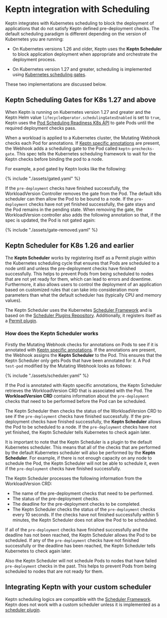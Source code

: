 # Keptn integration with Scheduling

Keptn integrates with Kubernetes scheduling to block
the deployment of applications that do not satisfy Keptn defined pre-deployment checks.
The default scheduling paradigm is different
depending on the version of Kubernetes you are running:

* On Kubernetes versions 1.26 and older,
  Keptn uses the **Keptn Scheduler** to block application deployment when appropriate
  and orchestrate the deployment process.

* On Kubernetes version 1.27 and greater,
  scheduling is implemented using
  [Kubernetes scheduling gates](https://kubernetes.io/docs/concepts/scheduling-eviction/pod-scheduling-readiness/).

These two implementations are discussed below.

## Keptn Scheduling Gates for K8s 1.27 and above

When Keptn is running on Kubernetes version 1.27 and greater
and the Keptn Helm value `lifecycleOperator.schedulingGatesEnabled` is set to `true`,
Keptn uses the
[Pod Scheduling Readiness K8s API](https://kubernetes.io/docs/concepts/scheduling-eviction/pod-scheduling-readiness)
to gate Pods until the required deployment checks pass.

When a workload is applied to a Kubernetes cluster,
the Mutating Webhook checks each Pod for annotations.
If
[Keptn specific annotations](../../guides/integrate.md#basic-annotations)
are present,
the Webhook adds a scheduling gate to the Pod called `keptn-prechecks-gate`.
This spec tells the Kubernetes scheduling framework
to wait for the Keptn checks before binding the pod to a node.

For example, a pod gated by Keptn looks like the following:

{% include "./assets/gated.yaml" %}

If the `pre-deployment` checks have finished successfully,
the WorkloadVersion Controller removes the gate from the Pod.
The default k8s scheduler can then allow the Pod to be bound to a node.
If the `pre-deployment` checks have not yet finished successfully,
the gate stays and the Pod remains in the pending state.
When removing the gate,
the WorkloadVersion controller also adds the following annotation so that,
if the spec is updated, the Pod is not gated again:

{% include "./assets/gate-removed.yaml" %}

## Keptn Scheduler for K8s 1.26 and earlier

The **Keptn Scheduler** works by registering itself as a Permit plugin within the Kubernetes
scheduling cycle that ensures that Pods are scheduled to a node until and unless the
pre-deployment checks have finished successfully.
This helps to prevent Pods from being scheduled to nodes that are not yet ready for them,
which can lead to errors and downtime.
Furthermore, it also allows users to control the deployment of an application based on
customized rules that can take into consideration more parameters than what the default
scheduler has (typically CPU and memory values).

The Keptn Scheduler uses the Kubernetes
[Scheduler Framework](https://kubernetes.io/docs/concepts/scheduling-eviction/scheduling-framework/) and is based on the
[Scheduler Plugins Repository](https://github.com/kubernetes-sigs/scheduler-plugins/tree/master).
Additionally, it registers itself as
a [Permit plugin](https://kubernetes.io/docs/concepts/scheduling-eviction/scheduling-framework/#permit).

### How does the Keptn Scheduler works

Firstly the Mutating Webhook checks for annotations on Pods to see if it is annotated with
[Keptn specific annotations](../../guides/integrate.md#basic-annotations).
If the annotations are present, the Webhook assigns the **Keptn Scheduler** to the Pod.
This ensures that the Keptn Scheduler only gets Pods that have been annotated for it.
A Pod `test-pod` modified by the Mutating Webhook looks as follows:

{% include "./assets/scheduler.yaml" %}

If the Pod is annotated with Keptn specific annotations, the Keptn Scheduler retrieves
the WorkloadVersion CRD that is associated with the Pod.
The **WorkloadVersion CRD** contains information about the `pre-deployment` checks that
need to be performed before the Pod can be scheduled.

The Keptn Scheduler then checks the status of the WorkloadVersion CRD to see
if the `pre-deployment` checks have finished successfully.
If the pre-deployment checks have finished successfully, the **Keptn Scheduler** allows
the Pod to be scheduled to a node.
If the `pre-deployment` checks have not yet finished, the Keptn Scheduler tells Kubernetes to check again later.

It is important to note that the Keptn Scheduler is a plugin to the default Kubernetes scheduler.
This means that all of the checks that are performed by the default Kubernetes scheduler
will also be performed by the **Keptn Scheduler**.
For example, if there is not enough capacity on any node to schedule the Pod,
the Keptn Scheduler will not be able to schedule it, even if the `pre-deployment`
checks have finished successfully.

The Keptn Scheduler processes the following information from the WorkloadVersion CRD:

* The name of the pre-deployment checks that need to be performed.
* The status of the pre-deployment checks.
* The deadline for the pre-deployment checks to be completed.
* The Keptn Scheduler checks the status of the `pre-deployment` checks every 10 seconds.
If the checks have not finished successfully within 5 minutes,
the Keptn Scheduler does not allow the Pod to be scheduled.

If all of the `pre-deployment` checks have finished successfully and the deadline has not been reached,
the Keptn Scheduler allows the Pod to be scheduled.
If any of the `pre-deployment` checks have not finished successfully or the deadline has
been reached, the Keptn Scheduler tells Kubernetes to check again later.

Also the Keptn Scheduler will not schedule Pods to nodes that have failed `pre-deployment`
checks in the past.
This helps to prevent Pods from being scheduled to nodes that are not ready for them.

## Integrating Keptn with your custom scheduler

Keptn scheduling logics are compatible with
the [Scheduler Framework](https://kubernetes.io/docs/concepts/scheduling-eviction/scheduling-framework/).
Keptn does not work with a custom scheduler unless it is implemented as
a [scheduler plugin](https://kubernetes.io/docs/concepts/scheduling-eviction/scheduling-framework/#plugin-configuration).
